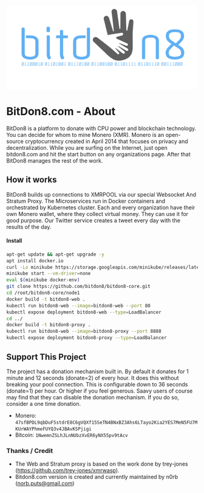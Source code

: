 <p align="center">
  <img src="bitdon8-final.png" />
</p>

# BitDon8.com - About

BitDon8 is a platform to donate with CPU power and blockchain technology. You can decide for whom to mine Monero (XMR). Monero is an open-source cryptocurrency created in April 2014 that focuses on privacy and decentralization. While you are surfing on the Internet, just open bitdon8.com and hit the start button on any organizations page. After that BitDon8 manages the rest of the work.

## How it works

BitDon8 builds up connections to XMRPOOL via our special Websocket And Stratum Proxy. The Microservices run in Docker containers and orchestrated by Kubernetes cluster. Each and every organization have their own Monero wallet, where they collect virtual money. They can use it for good purpose. Our Twitter service creates a tweet every day with the results of the day.

#### Install 

```bash
apt-get update && apt-get upgrade -y
apt install docker.io
curl -Lo minikube https://storage.googleapis.com/minikube/releases/latest/minikube-darwin-amd64 && chmod +x minikube && sudo mv minikube /usr/local/bin
minikube start --vm-driver=none
eval $(minikube docker-env)
git clone https://github.com/bitdon8/bitdon8-core.git
cd /root/bitdon8-core/node1
docker build -t bitdon8-web .
kubectl run bitdon8-web --image=bitdon8-web --port 80
kubectl expose deployment bitdon8-web --type=LoadBalancer
cd ../
docker build -t bitdon8-proxy .
kubectl run bitdon8-web --image=bitdon8-proxy --port 8888
kubectl expose deployment bitdon8-proxy --type=LoadBalancer
```

## Support This Project

The project has a donation mechanism built in.  By default it donates for 1 minute and 12 seconds (donate=2) of every hour.  It does this without breaking your pool connection.  This is configurable down to 36 seconds (donate=1) per hour.  Or higher if you feel generous. Saavy users of course may find that they can disable the donation mechanism.  If you do so, consider a one time donation.

* Monero: `47sfBPDL9qbDuF5stdrE8C6gVQXf15SeTN4BNxBZ3Ahs6LTayo2Kia2YES7MeN5FU7MKUrWAYPhmeFUYQ3v4JBAvKSPjigi`
* Bitcoin: `1NwemnZSLhJLnNUbzXvER6yNX55pv9tAcv`

### Thanks / Credit

* The Web and Stratum proxy is based on the work done by trey-jones (https://github.com/trey-jones/xmrwasp).
* Bitdon8.com version is created and currently maintained by n0rb (norb.puts@gmail.com)

